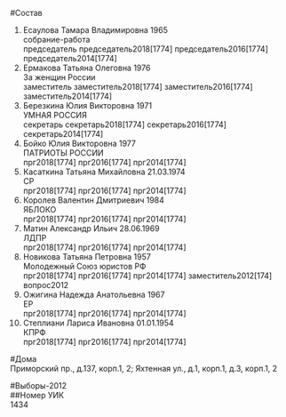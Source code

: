 #Состав  
1. Есаулова Тамара Владимировна 1965  
    собрание-работа  
    председатель председатель2018[1774] председатель2016[1774] председатель2014[1774]  
2. Ермакова Татьяна Олеговна 1976  
    За женщин России  
    заместитель заместитель2018[1774] заместитель2016[1774] заместитель2014[1774]  
3. Березкина Юлия Викторовна 1971  
    УМНАЯ РОССИЯ  
    секретарь секретарь2018[1774] секретарь2016[1774] секретарь2014[1774]  
4. Бойко Юлия Викторовна 1977  
    ПАТРИОТЫ РОССИИ  
    прг2018[1774] прг2016[1774] прг2014[1774]  
5. Касаткина Татьяна Михайловна 21.03.1974  
    СР  
    прг2018[1774] прг2016[1774] прг2014[1774]  
6. Королев Валентин Дмитриевич 1984  
    ЯБЛОКО  
    прг2018[1774] прг2016[1774] прг2014[1774]  
7. Матин Александр Ильич 28.06.1969  
    ЛДПР  
    прг2018[1774] прг2016[1774] прг2014[1774]  
8. Новикова Татьяна Петровна 1957  
    Молодежный Союз юристов РФ  
    прг2018[1774] прг2016[1774] прг2014[1774] заместитель2012[174] вопрос2012  
9. Ожигина Надежда Анатольевна 1967  
    ЕР  
    прг2018[1774] прг2016[1774] прг2014[1774]  
10. Степлиани Лариса Ивановна 01.01.1954  
    КПРФ  
    прг2018[1774] прг2016[1774] прг2014[1774]  
  
#Дома  
Приморский пр., д.137, корп.1, 2; Яхтенная ул., д.1, корп.1, д.3, корп.1, 2  
  
#Выборы-2012  
##Номер УИК  
1434  
